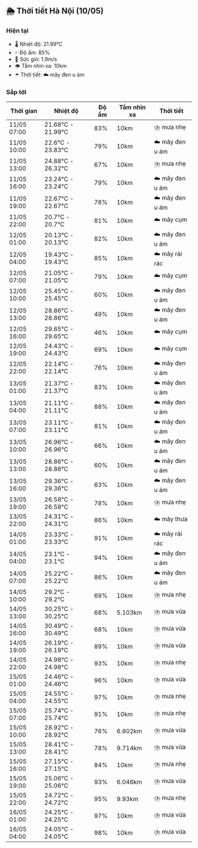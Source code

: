 ## 🌦️ Thời tiết Hà Nội (10/05)

### Hiện tại

- 🌡️ Nhiệt độ: 21.99℃
- 💦 Độ ẩm: 85%
- 💨 Sức gió: 1.9m/s
- 👁️ Tầm nhìn xa: 10km
- ☂️ Thời tiết: ☁️ mây đen u ám

### Sắp tới

| Thời gian | Nhiệt độ | Độ ẩm | Tầm nhìn xa | Thời tiết |
| --- | --- | --- | --- | --- |
| 11/05 07:00 | 21.68℃ - 21.99℃ | 83% | 10km | ⛈️ mưa nhẹ |
| 11/05 10:00 | 22.6℃ - 23.83℃ | 79% | 10km | ☁️ mây đen u ám |
| 11/05 13:00 | 24.88℃ - 26.32℃ | 67% | 10km | ⛈️ mưa nhẹ |
| 11/05 16:00 | 23.24℃ - 23.24℃ | 79% | 10km | ☁️ mây đen u ám |
| 11/05 19:00 | 22.67℃ - 22.67℃ | 78% | 10km | ☁️ mây đen u ám |
| 11/05 22:00 | 20.7℃ - 20.7℃ | 81% | 10km | ☁️ mây cụm |
| 12/05 01:00 | 20.13℃ - 20.13℃ | 82% | 10km | ☁️ mây đen u ám |
| 12/05 04:00 | 19.43℃ - 19.43℃ | 85% | 10km | ☁️ mây rải rác |
| 12/05 07:00 | 21.05℃ - 21.05℃ | 79% | 10km | ☁️ mây cụm |
| 12/05 10:00 | 25.45℃ - 25.45℃ | 60% | 10km | ☁️ mây đen u ám |
| 12/05 13:00 | 28.86℃ - 28.86℃ | 49% | 10km | ☁️ mây đen u ám |
| 12/05 16:00 | 29.65℃ - 29.65℃ | 46% | 10km | ☁️ mây cụm |
| 12/05 19:00 | 24.43℃ - 24.43℃ | 69% | 10km | ☁️ mây cụm |
| 12/05 22:00 | 22.14℃ - 22.14℃ | 76% | 10km | ☁️ mây đen u ám |
| 13/05 01:00 | 21.37℃ - 21.37℃ | 83% | 10km | ☁️ mây đen u ám |
| 13/05 04:00 | 21.11℃ - 21.11℃ | 88% | 10km | ☁️ mây đen u ám |
| 13/05 07:00 | 23.11℃ - 23.11℃ | 81% | 10km | ☁️ mây đen u ám |
| 13/05 10:00 | 26.96℃ - 26.96℃ | 66% | 10km | ☁️ mây đen u ám |
| 13/05 13:00 | 28.86℃ - 28.86℃ | 60% | 10km | ☁️ mây đen u ám |
| 13/05 16:00 | 29.36℃ - 29.36℃ | 63% | 10km | ☁️ mây đen u ám |
| 13/05 19:00 | 26.58℃ - 26.58℃ | 78% | 10km | ⛈️ mưa nhẹ |
| 13/05 22:00 | 24.31℃ - 24.31℃ | 86% | 10km | ☁️ mây thưa |
| 14/05 01:00 | 23.33℃ - 23.33℃ | 91% | 10km | ☁️ mây rải rác |
| 14/05 04:00 | 23.1℃ - 23.1℃ | 94% | 10km | ☁️ mây đen u ám |
| 14/05 07:00 | 25.22℃ - 25.22℃ | 86% | 10km | ☁️ mây đen u ám |
| 14/05 10:00 | 29.2℃ - 29.2℃ | 69% | 10km | ⛈️ mưa nhẹ |
| 14/05 13:00 | 30.25℃ - 30.25℃ | 68% | 5.103km | ⛈️ mưa vừa |
| 14/05 16:00 | 30.49℃ - 30.49℃ | 68% | 10km | ⛈️ mưa vừa |
| 14/05 19:00 | 26.19℃ - 26.19℃ | 89% | 10km | ⛈️ mưa vừa |
| 14/05 22:00 | 24.98℃ - 24.98℃ | 93% | 10km | ⛈️ mưa nhẹ |
| 15/05 01:00 | 24.46℃ - 24.46℃ | 96% | 10km | ⛈️ mưa vừa |
| 15/05 04:00 | 24.55℃ - 24.55℃ | 97% | 10km | ⛈️ mưa nhẹ |
| 15/05 07:00 | 25.74℃ - 25.74℃ | 91% | 10km | ⛈️ mưa nhẹ |
| 15/05 10:00 | 28.92℃ - 28.92℃ | 76% | 6.802km | ⛈️ mưa vừa |
| 15/05 13:00 | 28.41℃ - 28.41℃ | 78% | 9.714km | ⛈️ mưa vừa |
| 15/05 16:00 | 27.15℃ - 27.15℃ | 84% | 10km | ⛈️ mưa nhẹ |
| 15/05 19:00 | 25.06℃ - 25.06℃ | 93% | 6.046km | ⛈️ mưa vừa |
| 15/05 22:00 | 24.72℃ - 24.72℃ | 95% | 9.93km | ⛈️ mưa nhẹ |
| 16/05 01:00 | 24.25℃ - 24.25℃ | 97% | 10km | ⛈️ mưa vừa |
| 16/05 04:00 | 24.05℃ - 24.05℃ | 98% | 10km | ⛈️ mưa vừa |
